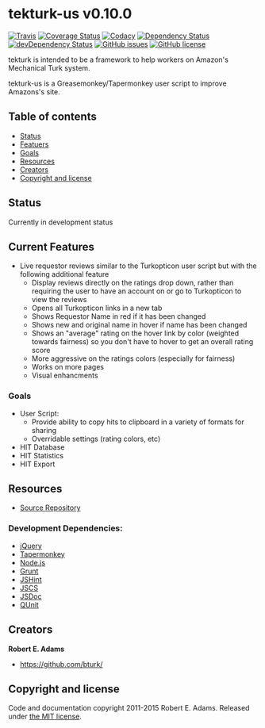 # tekturk-us v0.10.0

[![Travis](https://img.shields.io/travis/bturk/tekturk-us.svg)](https://travis-ci.org/bturk/tekturk-us)
[![Coverage Status](https://coveralls.io/repos/bturk/tekturk-us/badge.svg?branch=master&service=github)](https://coveralls.io/github/bturk/tekturk-us?branch=master)
[![Codacy](https://img.shields.io/codacy/ae396700daf243c3804179d24c20f6a4.svg)](https://www.codacy.com/app/bturk/tekturk-us/dashboard)
[![Dependency Status](https://david-dm.org/bturk/tekturk-us.svg?theme=shields.io&style=flat)](https://david-dm.org/bturk/tekturk-us)
[![devDependency Status](https://david-dm.org/bturk/tekturk-us/dev-status.svg?theme=shields.io&style=flat)](https://david-dm.org/bturk/tekturk-us#info=devDependencies)
[![GitHub issues](https://img.shields.io/github/issues/bturk/tekturk-us.svg)](https://github.com/bturk/tekturk-us/issues)
[![GitHub license](https://img.shields.io/github/license/bturk/tekturk-us.svg)](https://github.com/bturk/tekturk-us/blob/master/LICENSE-MIT)

tekturk is intended to be a framework to help workers on Amazon's Mechanical Turk system.

tekturk-us is a Greasemonkey/Tapermonkey user script to improve Amazons's site.

## Table of contents

* [Status](#status)
* [Featuers](#current-features)
* [Goals](#goals)
* [Resources](#resources)
* [Creators](#creators)
* [Copyright and license](#copyright-and-license)

## Status

Currently in development status

## Current Features

* Live requestor reviews similar to the Turkopticon user script but with the following additional feature
	* Display reviews directly on the ratings drop down, rather than requiring the user to have an account on or go to Turkopticon to view the reviews
 	* Opens all Turkopticon links in a new tab
 	* Shows Requestor Name in red if it has been changed
 	* Shows new and original name in hover if name has been changed
 	* Shows an "average" rating on the hover link by color (weighted towards fairness) so you don't have to hover to get an overall rating score
 	* More aggressive on the ratings colors (especially for fairness)
 	* Works on more pages
 	* Visual enhancments

### Goals

* User Script:
	 * Provide ability to copy hits to clipboard in a variety of formats for sharing
	 * Overridable settings (rating colors, etc)
 * HIT Database
 * HIT Statistics
 * HIT Export

## Resources

* [Source Repository](https://github.com/bturk/tekturk-us)

### Development Dependencies:

 * [jQuery](https://jquery.com/)
 * [Tapermonkey](https://tampermonkey.net/)
 * [Node.js](https://nodejs.org/en/)
 * [Grunt](http://gruntjs.com/)
 * [JSHint](http://jshint.com/)
 * [JSCS](http://jscs.info/)
 * [JSDoc](http://usejsdoc.org/)
 * [QUnit](http://qunitjs.com/)

## Creators

**Robert E. Adams**

 * <https://github.com/bturk/>

## Copyright and license

Code and documentation copyright 2011-2015 Robert E. Adams. Released under [the MIT license](https://github.com/bturk/tekturk-us/blob/master/LICENSE).
